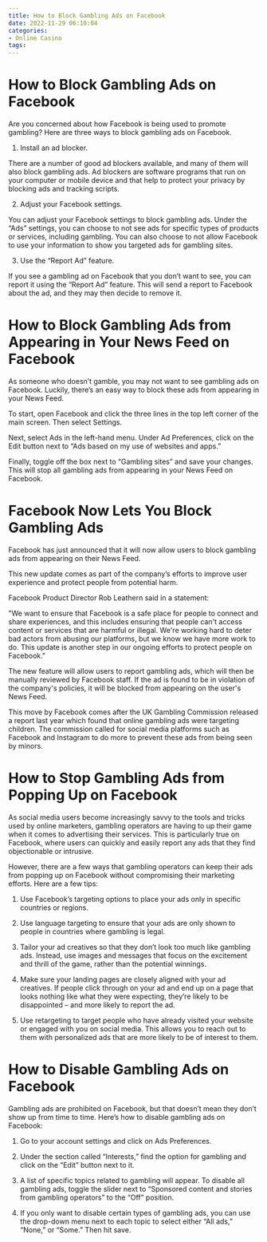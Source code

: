 ```yaml
---
title: How to Block Gambling Ads on Facebook
date: 2022-11-29 06:10:04
categories:
- Online Casino
tags:
---
```



#  How to Block Gambling Ads on Facebook

Are you concerned about how Facebook is being used to promote gambling? Here are three ways to block gambling ads on Facebook.

1. Install an ad blocker.

There are a number of good ad blockers available, and many of them will also block gambling ads. Ad blockers are software programs that run on your computer or mobile device and that help to protect your privacy by blocking ads and tracking scripts.

2. Adjust your Facebook settings.

You can adjust your Facebook settings to block gambling ads. Under the “Ads” settings, you can choose to not see ads for specific types of products or services, including gambling. You can also choose to not allow Facebook to use your information to show you targeted ads for gambling sites.

3. Use the “Report Ad” feature.

If you see a gambling ad on Facebook that you don’t want to see, you can report it using the “Report Ad” feature. This will send a report to Facebook about the ad, and they may then decide to remove it.

#  How to Block Gambling Ads from Appearing in Your News Feed on Facebook

As someone who doesn’t gamble, you may not want to see gambling ads on Facebook. Luckily, there’s an easy way to block these ads from appearing in your News Feed.

To start, open Facebook and click the three lines in the top left corner of the main screen. Then select Settings.

Next, select Ads in the left-hand menu. Under Ad Preferences, click on the Edit button next to “Ads based on my use of websites and apps.”

Finally, toggle off the box next to “Gambling sites” and save your changes. This will stop all gambling ads from appearing in your News Feed on Facebook.

#  Facebook Now Lets You Block Gambling Ads

Facebook has just announced that it will now allow users to block gambling ads from appearing on their News Feed.

This new update comes as part of the company’s efforts to improve user experience and protect people from potential harm.

Facebook Product Director Rob Leathern said in a statement:

 "We want to ensure that Facebook is a safe place for people to connect and share experiences, and this includes ensuring that people can't access content or services that are harmful or illegal. We're working hard to deter bad actors from abusing our platforms, but we know we have more work to do. This update is another step in our ongoing efforts to protect people on Facebook."

The new feature will allow users to report gambling ads, which will then be manually reviewed by Facebook staff. If the ad is found to be in violation of the company's policies, it will be blocked from appearing on the user's News Feed.

This move by Facebook comes after the UK Gambling Commission released a report last year which found that online gambling ads were targeting children. The commission called for social media platforms such as Facebook and Instagram to do more to prevent these ads from being seen by minors.

#  How to Stop Gambling Ads from Popping Up on Facebook

As social media users become increasingly savvy to the tools and tricks used by online marketers, gambling operators are having to up their game when it comes to advertising their services. This is particularly true on Facebook, where users can quickly and easily report any ads that they find objectionable or intrusive.

However, there are a few ways that gambling operators can keep their ads from popping up on Facebook without compromising their marketing efforts. Here are a few tips:

1) Use Facebook’s targeting options to place your ads only in specific countries or regions.

2) Use language targeting to ensure that your ads are only shown to people in countries where gambling is legal.

3) Tailor your ad creatives so that they don’t look too much like gambling ads. Instead, use images and messages that focus on the excitement and thrill of the game, rather than the potential winnings.

4) Make sure your landing pages are closely aligned with your ad creatives. If people click through on your ad and end up on a page that looks nothing like what they were expecting, they’re likely to be disappointed – and more likely to report the ad.

5) Use retargeting to target people who have already visited your website or engaged with you on social media. This allows you to reach out to them with personalized ads that are more likely to be of interest to them.

#  How to Disable Gambling Ads on Facebook

Gambling ads are prohibited on Facebook, but that doesn’t mean they don’t show up from time to time. Here’s how to disable gambling ads on Facebook:

1) Go to your account settings and click on Ads Preferences.

2) Under the section called “Interests,” find the option for gambling and click on the “Edit” button next to it.

3) A list of specific topics related to gambling will appear. To disable all gambling ads, toggle the slider next to “Sponsored content and stories from gambling operators” to the “Off” position.

4) If you only want to disable certain types of gambling ads, you can use the drop-down menu next to each topic to select either “All ads,” “None,” or “Some.” Then hit save.
